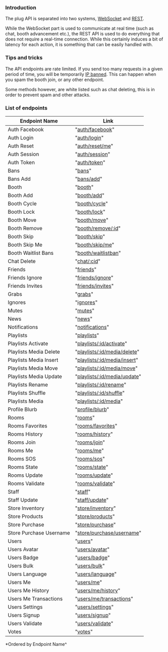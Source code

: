 ### Introduction

The plug API is separated into two systems, [WebSocket](https://github.com/plugcommunity/documentation/tree/master/api/events) and [REST](#).

While the WebSocket part is used to communicate at real time (such as chat, booth advancement etc.), the REST API is used to do everything that does not require a real-time connection. While this certainly induces a bit of latency for each action, it is something that can be easily handled with.


### Tips and tricks

The API endpoints are rate limited. If you send too many requests in a given period of time, you will be temporarily
[IP banned](/api/bans.md). This can happen when you spam the booth join, or any other endpoint.

Some methods however, are white listed such as chat deleting, this is in order to prevent spam and other attacks.

### List of endpoints

| Endpoint Name             | Link                                                                        |
|---------------------------|-----------------------------------------------------------------------------|
| Auth Facebook             | "[auth/facebook](/api/endpoints/auth_facebook.md)"                          |
| Auth Login                | "[auth/login](/api/endpoints/auth_login.md)"                                |
| Auth Reset                | "[auth/reset/me](/api/endpoints/auth_reset_me.md)"                          |
| Auth Session              | "[auth/session](/api/endpoints/auth_session.md)"                            |
| Auth Token                | "[auth/token](/api/endpoints/auth_token.md)"                                |
| Bans                      | "[bans](/api/endpoints/bans.md)"                                            |
| Bans Add                  | "[bans/add](/api/endpoints/bans_add.md)"                                    |
| Booth                     | "[booth](/api/endpoints/booth.md)"                                          |
| Booth Add                 | "[booth/add](/api/endpoints/booth_add.md)"                                  |
| Booth Cycle               | "[booth/cycle](/api/endpoints/booth_cycle.md)"                              |
| Booth Lock                | "[booth/lock](/api/endpoints/booth_lock.md)"                                |
| Booth Move                | "[booth/move](/api/endpoints/booth_move.md)"                                |
| Booth Remove              | "[booth/remove/:id](/api/endpoints/booth_remove.md)"                        |
| Booth Skip                | "[booth/skip](/api/endpoints/booth_skip.md)"                                |
| Booth Skip Me             | "[booth/skip/me](/api/endpoints/booth_skip_me.md)"                          |
| Booth Waitlist Bans       | "[booth/waitlistban](/api/endpoints/booth_waitlistban.md)"                  |
| Chat Delete               | "[chat/:cid](/api/endpoints/chat_cid.md)"                                   |
| Friends                   | "[friends](/api/endpoints/friends.md)"                                      |
| Friends Ignore            | "[friends/ignore](/api/endpoints/friends_ignore.md)"                        |
| Friends Invites           | "[friends/invites](/api/endpoints/friends_invites.md)"                      |
| Grabs                     | "[grabs](/api/endpoints/grabs.md)"                                          |
| Ignores                   | "[ignores](/api/endpoints/ignores.md)"                                      |
| Mutes                     | "[mutes](/api/endpoints/mutes.md)"                                          |
| News                      | "[news](/api/endpoints/news.md)"                                            |
| Notifications             | "[notifications](/api/endpoints/notifications.md)"                          |
| Playlists                 | "[playlists](/api/endpoints/playlists.md)"                                  |
| Playlists Activate        | "[playlists/:id/activate](/api/endpoints/playlists_id_activate.md)"         |
| Playlists Media Delete    | "[playlists/:id/media/delete](/api/endpoints/playlists_id_media_delete.md)" |
| Playlists Media Insert    | "[playlists/:id/media/insert](/api/endpoints/playlists_id_media_insert.md)" |
| Playlists Media Move      | "[playlists/:id/media/move](/api/endpoints/playlists_id_media_move.md)"     |
| Playlists Media Update    | "[playlists/:id/media/update](/api/endpoints/playlists_id_media_update.md)" |
| Playlists Rename          | "[playlists/:id/rename](/api/endpoints/playlists_id_rename.md)"             |
| Playlists Shuffle         | "[playlists/:id/shuffle](/api/endpoints/playlists_id_shuffle.md)"           |
| Playlists Media           | "[playlists/:id/media](/api/endpoints/playlists_media.md)"                  |
| Profile Blurb             | "[profile/blurb](/api/endpoints/profile_blurb.md)"                          |
| Rooms                     | "[rooms](/api/endpoints/rooms.md)"                                          |
| Rooms Favorites           | "[rooms/favorites](/api/endpoints/rooms_favorites.md)"                      |
| Rooms History             | "[rooms/history](/api/endpoints/rooms_history.md)"                          |
| Rooms Join                | "[rooms/join](/api/endpoints/rooms_join.md)"                                |
| Rooms Me                  | "[rooms/me](/api/endpoints/rooms_me.md)"                                    |
| Rooms SOS                 | "[rooms/sos](/api/endpoints/rooms_sos.md)"                                  |
| Rooms State               | "[rooms/state](/api/endpoints/rooms_state.md)"                              |
| Rooms Update              | "[rooms/update](/api/endpoints/rooms_update.md)"                            |
| Rooms Validate            | "[rooms/validate](/api/endpoints/rooms_validate.md)"                        |
| Staff                     | "[staff](/api/endpoints/staff.md)"                                          |
| Staff Update              | "[staff/update](/api/endpoints/staff_update.md)"                            |
| Store Inventory           | "[store/inventory](/api/endpoints/store_inventory.md)"                      |
| Store Products            | "[store/products](/api/endpoints/store_products.md)"                        |
| Store Purchase            | "[store/purchase](/api/endpoints/store_purchase.md)"                        |
| Store Purchase Username   | "[store/purchase/username](/api/endpoints/store_purchase_username.md)"      |
| Users                     | "[users](/api/endpoints/users.md)"                                          |
| Users Avatar              | "[users/avatar](/api/endpoints/users_avatar.md)"                            |
| Users Badge               | "[users/badge](/api/endpoints/users_badge.md)"                              |
| Users Bulk                | "[users/bulk](/api/endpoints/users_bulk.md)"                                |
| Users Language            | "[users/language](/api/endpoints/users_language.md)"                        |
| Users Me                  | "[users/me](/api/endpoints/users_me.md)"                                    |
| Users Me History          | "[users/me/history](/api/endpoints/users_me_history.md)"                    |
| Users Me Transactions     | "[users/me/transactions](/api/endpoints/users_me_transactions.md)"          |
| Users Settings            | "[users/settings](/api/endpoints/users_settings.md)"                        |
| Users Signup            | "[users/signup](/api/endpoints/users_signup.md)"                        |
| Users Validate            | "[users/validate](/api/endpoints/users_validate.md)"                        |
| Votes                     | "[votes](/api/endpoints/votes.md)"                                          |

*Ordered by Endpoint Name^
